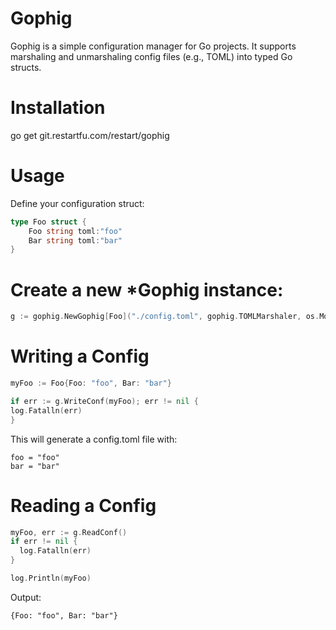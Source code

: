 # Gophig

Gophig is a simple configuration manager for Go projects. It supports marshaling and unmarshaling config files (e.g., TOML) into typed Go structs.

# Installation

go get git.restartfu.com/restart/gophig

# Usage

Define your configuration struct:

```go
type Foo struct {
	Foo string toml:"foo"
	Bar string toml:"bar"
}
```

# Create a new *Gophig instance:
```go
g := gophig.NewGophig[Foo]("./config.toml", gophig.TOMLMarshaler, os.ModePerm)
```
# Writing a Config
```go
myFoo := Foo{Foo: "foo", Bar: "bar"}

if err := g.WriteConf(myFoo); err != nil {
log.Fatalln(err)
}
```

This will generate a config.toml file with:
```
foo = "foo"
bar = "bar"
```
# Reading a Config

```go
myFoo, err := g.ReadConf()
if err != nil {
  log.Fatalln(err)
}

log.Println(myFoo)
```

Output:

```
{Foo: "foo", Bar: "bar"}
```
